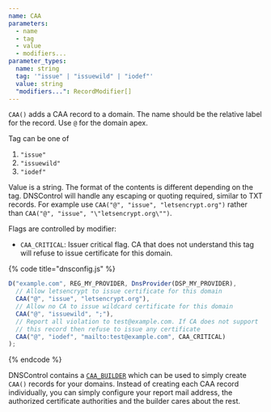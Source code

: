 ```yaml
---
name: CAA
parameters:
  - name
  - tag
  - value
  - modifiers...
parameter_types:
  name: string
  tag: '"issue" | "issuewild" | "iodef"'
  value: string
  "modifiers...": RecordModifier[]
---
```


`CAA()` adds a CAA record to a domain. The name should be the relative label for the record. Use `@` for the domain apex.

Tag can be one of
1. `"issue"`
2. `"issuewild"`
3. `"iodef"`

Value is a string. The format of the contents is different depending on the tag. DNSControl will handle any escaping or quoting required, similar to TXT records. For example use `CAA("@", "issue", "letsencrypt.org")` rather than `CAA("@", "issue", "\"letsencrypt.org\"")`.

Flags are controlled by modifier:
- `CAA_CRITICAL`: Issuer critical flag. CA that does not understand this tag will refuse to issue certificate for this domain.

{% code title="dnsconfig.js" %}
```javascript
D("example.com", REG_MY_PROVIDER, DnsProvider(DSP_MY_PROVIDER),
  // Allow letsencrypt to issue certificate for this domain
  CAA("@", "issue", "letsencrypt.org"),
  // Allow no CA to issue wildcard certificate for this domain
  CAA("@", "issuewild", ";"),
  // Report all violation to test@example.com. If CA does not support
  // this record then refuse to issue any certificate
  CAA("@", "iodef", "mailto:test@example.com", CAA_CRITICAL)
);
```
{% endcode %}

DNSControl contains a [`CAA_BUILDER`](CAA_BUILDER.md) which can be used to simply create `CAA()` records for your domains. Instead of creating each CAA record individually, you can simply configure your report mail address, the authorized certificate authorities and the builder cares about the rest.
